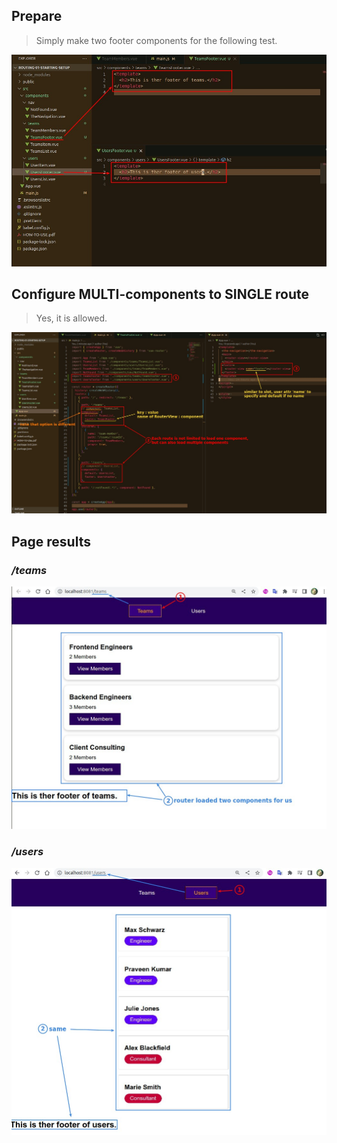 ## **Prepare**

> Simply make two footer components for the following test.

![Alt prepare two footer components](pic/01.jpg)

## **Configure MULTI-components to SINGLE route**

> Yes, it is allowed.

![Alt configure multi-components to single route](pic/02.jpg)

## **Page results**

### _/teams_

![Alt result /teams](pic/03.jpg)

### _/users_

![Alt result /users](pic/04.jpg)
